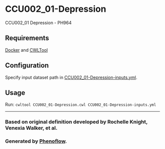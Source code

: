 # CCU002_01-Depression

CCU002_01 Depression - PH964

## Requirements

[Docker](https://docs.docker.com/install/) and [CWLTool](https://github.com/common-workflow-language/cwltool#install)

## Configuration

Specify input dataset path in [CCU002_01-Depression-inputs.yml](CCU002_01-Depression-inputs.yml).

## Usage

Run: `cwltool CCU002_01-Depression.cwl CCU002_01-Depression-inputs.yml`

***

### Based on original definition developed by Rochelle Knight, Venexia Walker, et al.
### Generated by [Phenoflow](https://kclhi.org/phenoflow).

